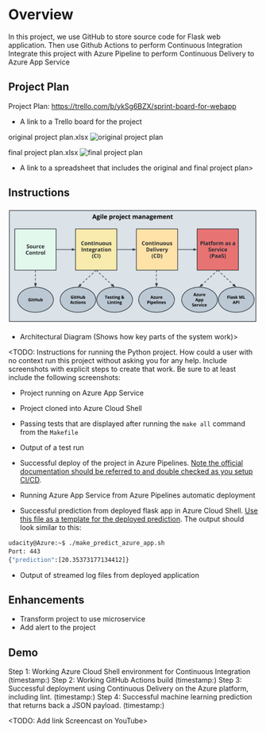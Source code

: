 # Overview

In this project, we use GitHub to store source code for Flask web application.
Then use Github Actions to perform Continuous Integration
Integrate this project with Azure Pipeline to perform Continuous Delivery to Azure App Service

## Project Plan
Project Plan:
https://trello.com/b/ykSg6BZX/sprint-board-for-webapp
* A link to a Trello board for the project

original project plan.xlsx  ![original project plan](original%20project%20plan.PNG?raw=true "original project plan")

final project plan.xlsx ![final project plan](final%20project%20plan.PNG?raw=true "final project plan")
* A link to a spreadsheet that includes the original and final project plan>

## Instructions
![architecture](architecture.PNG?raw=true "architecture")
* Architectural Diagram (Shows how key parts of the system work)>


<TODO:  Instructions for running the Python project.  How could a user with no context run this project without asking you for any help.  Include screenshots with explicit steps to create that work. Be sure to at least include the following screenshots:

* Project running on Azure App Service

* Project cloned into Azure Cloud Shell

* Passing tests that are displayed after running the `make all` command from the `Makefile`

* Output of a test run

* Successful deploy of the project in Azure Pipelines.  [Note the official documentation should be referred to and double checked as you setup CI/CD](https://docs.microsoft.com/en-us/azure/devops/pipelines/ecosystems/python-webapp?view=azure-devops).

* Running Azure App Service from Azure Pipelines automatic deployment

* Successful prediction from deployed flask app in Azure Cloud Shell.  [Use this file as a template for the deployed prediction](https://github.com/udacity/nd082-Azure-Cloud-DevOps-Starter-Code/blob/master/C2-AgileDevelopmentwithAzure/project/starter_files/flask-sklearn/make_predict_azure_app.sh).
The output should look similar to this:

```bash
udacity@Azure:~$ ./make_predict_azure_app.sh
Port: 443
{"prediction":[20.35373177134412]}
```

* Output of streamed log files from deployed application

> 

## Enhancements
- Transform project to use microservice
- Add alert to the project

## Demo 
Step 1: Working Azure Cloud Shell environment for Continuous Integration  (timestamp:)
Step 2: Working GitHub Actions build   (timestamp:)
Step 3: Successful deployment using Continuous Delivery on the Azure platform, including lint.  (timestamp:)
Step 4: Successful machine learning prediction that returns back a JSON payload. (timestamp:)

<TODO: Add link Screencast on YouTube>


